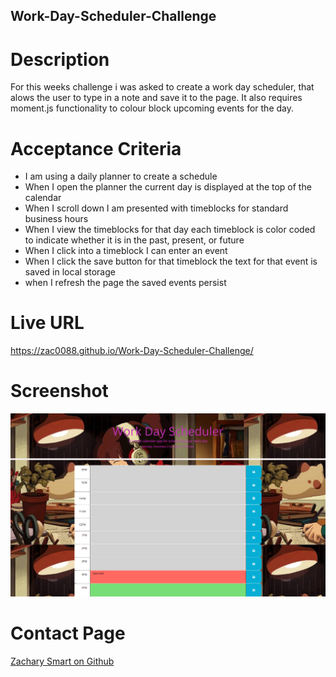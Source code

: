 ## Work-Day-Scheduler-Challenge
# Description #
For this weeks challenge i was asked to create a work day scheduler, that alows the user to type in a note and save it to the page.
 It also requires moment.js functionality to colour block upcoming events for the day.

# Acceptance Criteria #

* I am using a daily planner to create a schedule
* When I open the planner the current day is displayed at the top of the calendar
* When I scroll down I am presented with timeblocks for standard business hours
* When I view the timeblocks for that day each timeblock is color coded to indicate whether it is in the past, present, or future
* When I click into a timeblock I can enter an event
* When I click the save button for that timeblock the text for that event is saved in local storage
* when I refresh the page the saved events persist

# Live URL
https://zac0088.github.io/Work-Day-Scheduler-Challenge/
# Screenshot
![screenshot](/assets/styles/css/images/screencapture-file-C-Users-zac-c-Desktop-Work-Day-Scheduler-Challenge-index-html-2022-11-21-16_18_22.png)
# Contact Page
[Zachary Smart on Github](https://github.com/Zac0088)
